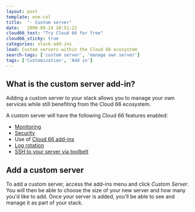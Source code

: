 ```yaml
---
layout: post
template: one-col
title:  "- Custom server"
date:   2090-09-24 10:51:22
cloud66_text: "Try Cloud 66 for free"
cloud66_sticky: true
categories: stack-add-ins
lead: Custom servers within the Cloud 66 ecosystem
search-tags: ['custom server', 'manage own server']
tags: ['Customization', 'Add in']
---
```


## What is the custom server add-in? 
Adding a custom server to your stack allows you to manage your own services while still benefiting from the Cloud 66 ecosystem.

A custom server will have the following Cloud 66 features enabled:

- [Monitoring](/stack-definition/server-monitoring.html)
- [Security](/stack-definition/network-configuration.html)
- Use of [Cloud 66 add-ins](/stack-definition/addins-intro.html)
- [Log rotation](/stack-definition/logging.html)
- [SSH to your server via toolbelt](/toolbelt/ssh.html)

## Add a custom server
To add a custom server, access the add-ins menu and click _Custom Server_. You will then be able to choose the size of your new server and how many you'd like to add. Once your server is added, you'll be able to see and manage it as part of your stack.